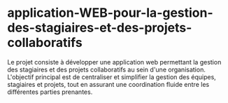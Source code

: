 # application-WEB-pour-la-gestion-des-stagiaires-et-des-projets-collaboratifs
Le projet consiste à développer une application web permettant la gestion des stagiaires et des projets collaboratifs au sein d'une organisation. L'objectif principal est de centraliser et simplifier la gestion des équipes, stagiaires et projets, tout en assurant une coordination fluide entre les différentes parties prenantes.
